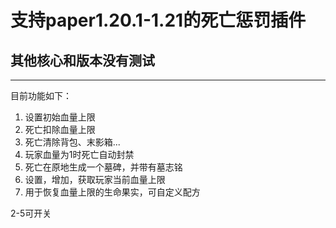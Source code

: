 # 支持paper1.20.1-1.21的死亡惩罚插件  
其他核心和版本没有测试
--

***

目前功能如下：

1. 设置初始血量上限
2. 死亡扣除血量上限
3. 死亡清除背包、末影箱...
4. 玩家血量为1时死亡自动封禁
5. 死亡在原地生成一个墓碑，并带有墓志铭
6. 设置，增加，获取玩家当前血量上限
7. 用于恢复血量上限的生命果实，可自定义配方  

2-5可开关